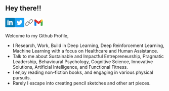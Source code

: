 ## Hey there!!
<!-- <img src="https://media.giphy.com/media/hvRJCLFzcasrR4ia7z/giphy.gif" width="5px"> -->


<a href="https://www.linkedin.com/in/anoushkrit/">
  <img align="left" alt="Anoushkrit's Linkedin" width="30px" src="assets/linkedin.svg" />
</a>
<!-- <a href="">
  <img align="left" alt="Anoushkrit's Medium" width="30px" src="assets/medium.svg" />
</a> -->
<a href="https://www.twitter.com/anoushkrit">
  <img align="left" alt="Anoushkrit's Twitter" width="30px" src="assets/twitter.svg" />
</a>
<a href="https://www.anoushkritgoel.com">
  <img align="left" alt="Anoushkrit's Website" width="30px" src="assets/website.svg" />
</a>
<a href="mailto:anoushkritgoel@gmail.com">
  <img align="left" alt="Anoushkrit's Email" width="30px" src="assets/gmail.svg" />
</a>
<br><br>

Welcome to my Github Profile, 

* I Research, Work, Build in Deep Learning,  Deep Reinforcement Learning, Machine Learning with a focus on Healthcare and Human Assistance.
* Talk to me about Sustainable and Impactful Entrepreneurship, Pragmatic Leadership, Behavioural Psychology, Cognitive Science, Innovative Solutions, Artificial Intelligence, and Functional Fitness.
* I enjoy reading non-fiction books, and engaging in various physical pursuits.
* Rarely I escape into creating pencil sketches and other art pieces.
